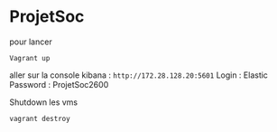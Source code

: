 # ProjetSoc

pour lancer 

```Vagrant up```

aller sur la console kibana : 
```http://172.28.128.20:5601```
Login : Elastic
Password : ProjetSoc2600

Shutdown les vms 

```vagrant destroy```
